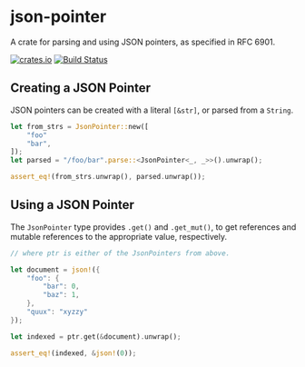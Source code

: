 # json-pointer

A crate for parsing and using JSON pointers, as specified in RFC 6901.

[![crates.io](https://img.shields.io/crates/v/json-pointer.svg)](https://crates.io/crates/json-pointer)
[![Build
Status](https://travis-ci.org/remexre/json-pointer.svg?branch=master)](https://travis-ci.org/remexre/json-pointer)

## Creating a JSON Pointer

JSON pointers can be created with a literal `[&str]`, or parsed from a `String`.

```rust
let from_strs = JsonPointer::new([
    "foo"
    "bar",
]);
let parsed = "/foo/bar".parse::<JsonPointer<_, _>>().unwrap();

assert_eq!(from_strs.unwrap(), parsed.unwrap());
```

## Using a JSON Pointer

The `JsonPointer` type provides `.get()` and `.get_mut()`, to get references
and mutable references to the appropriate value, respectively.

```rust
// where ptr is either of the JsonPointers from above.

let document = json!({
    "foo": {
        "bar": 0,
        "baz": 1,
    },
    "quux": "xyzzy"
});

let indexed = ptr.get(&document).unwrap();

assert_eq!(indexed, &json!(0));
```
